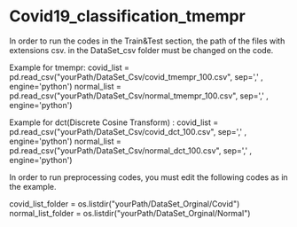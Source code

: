 # Covid19_classification_tmempr

In order to run the codes in the Train&Test section, the path of the files with extensions csv. in the DataSet_csv folder must be changed on the code.

Example for tmempr:
covid_list = pd.read_csv("yourPath/DataSet_Csv/covid_tmempr_100.csv", sep=','  , engine='python')
normal_list = pd.read_csv("yourPath/DataSet_Csv/normal_tmempr_100.csv", sep=','  , engine='python')

Example for dct(Discrete Cosine Transform) :
covid_list = pd.read_csv("yourPath/DataSet_Csv/covid_dct_100.csv", sep=','  , engine='python')
normal_list = pd.read_csv("yourPath/DataSet_Csv/normal_dct_100.csv", sep=','  , engine='python')

In order to run preprocessing codes, you must edit the following codes as in the example.

covid_list_folder = os.listdir("yourPath/DataSet_Orginal/Covid")
normal_list_folder = os.listdir("yourPath/DataSet_Orginal/Normal")

